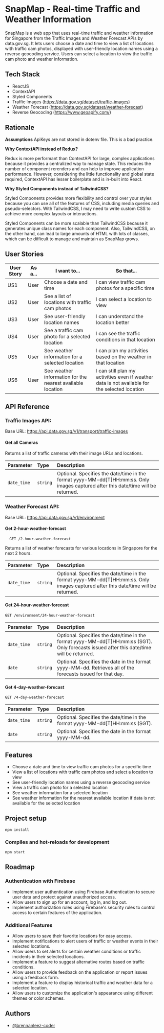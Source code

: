 
# SnapMap - Real-time Traffic and Weather Information
SnapMap is a web app that uses real-time traffic and weather information for Singapore from the Traffic Images and Weather Forecast APIs by data.gov.sg. It lets users choose a date and time to view a list of locations with traffic cam photos, displayed with user-friendly location names using a reverse geocoding service. Users can select a location to view the traffic cam photo and weather information.
## Tech Stack
- ReactJS
- ContextAPI
- Styled Components
- Traffic Images (https://data.gov.sg/dataset/traffic-images)
- Weather Forecast (https://data.gov.sg/dataset/weather-forecast)
- Reverse Geocoding (https://www.geoapify.com/)




## Rationale 
**Assumptions**
ApiKeys are not stored in dotenv file. This is a bad practice.

**Why ContextAPI instead of Redux?**

Redux is more performant than ContextAPI for large, complex applications because it provides a centralized way to manage state. This reduces the number of component rerenders and can help to improve application performance. However, considering the little functionality and global state required, ContextAPI has lesser boilerplate and is in-built into React. 


**Why Styled Components instead of TailwindCSS?**

Styled Components provides more flexibility and control over your styles because you can use all of the features of CSS, including media queries and pseudo-selectors. With TailwindCSS, I may need to write custom CSS to achieve more complex layouts or interactions.

Styled Components can be more scalable than TailwindCSS because it generates unique class names for each component. Also, TailwindCSS, on the other hand, can lead to large amounts of HTML with lots of classes, which can be difficult to manage and maintain as SnapMap grows.
## User Stories

| User Story | As a... | I want to... | So that... |
| --- | --- | --- | --- |
| US1 | User | Choose a date and time | I can view traffic cam photos for a specific time |
| US2 | User | See a list of locations with traffic cam photos | I can select a location to view |
| US3 | User | See user-friendly location names | I can understand the location better |
| US4 | User | See a traffic cam photo for a selected location | I can see the traffic conditions in that location |
| US5 | User | See weather information for a selected location | I can plan my activities based on the weather in that location |
| US6 | User | See weather information for the nearest available location | I can still plan my activities even if weather data is not available for the selected location |

## API Reference

### Traffic Images API:
Base URL: https://api.data.gov.sg/v1/transport/traffic-images
#### Get all Cameras
Returns a list of traffic cameras with their image URLs and locations.

| Parameter | Type     | Description                |
| :-------- | :------- | :------------------------- |
| `date_time` | `string` | Optional. Specifies the date/time in the format yyyy-MM-dd[T]HH:mm:ss. Only images captured after this date/time will be returned. |

### Weather Forecast API:
Base URL: https://api.data.gov.sg/v1/environment
#### Get 2-hour-weather-forecast

```http
  GET /2-hour-weather-forecast
```
Returns a list of weather forecasts for various locations in Singapore for the next 2 hours.

| Parameter | Type     | Description                |
| :-------- | :------- | :------------------------- |
| `date_time` | `string` | Optional. Specifies the date/time in the format yyyy-MM-dd[T]HH:mm:ss. Only images captured after this date/time will be returned. |


#### Get 24-hour-weather-forecast
```http
GET /environment/24-hour-weather-forecast
```
| Parameter | Type     | Description                |
| :-------- | :------- | :------------------------- |
| `date_time` | `string` | Optional. Specifies the date/time in the format yyyy-MM-dd[T]HH:mm:ss (SGT). Only forecasts issued after this date/time will be returned.|
| `date` | `string` | Optional. Specifies the date in the format yyyy-MM-dd. Retrieves all of the forecasts issued for that day.|



#### Get 4-day-weather-forecast
```http
GET /4-day-weather-forecast
```
| Parameter | Type     | Description                |
| :-------- | :------- | :------------------------- |
| `date_time` | `string` | Optional. Specifies the date/time in the format yyyy-MM-dd[T]HH:mm:ss (SGT).|
| `date` | `string` | Optional. Specifies the date in the format yyyy-MM-dd.|





## Features
- Choose a date and time to view traffic cam photos for a specific time
- View a list of locations with traffic cam photos and select a location to view
- See user-friendly location names using a reverse geocoding service
- View a traffic cam photo for a selected location
- See weather information for a selected location
- See weather information for the nearest available location if data is not available for the selected location

## Project setup
```
npm install
```

### Compiles and hot-reloads for development
```
npm start
```


## Roadmap

### Authentication with Firebase
- Implement user authentication using Firebase Authentication to secure user data and protect against unauthorized access.
- Allow users to sign up for an account, log in, and log out.
- Implement authorization rules using Firebase's security rules to control access to certain features of the application.

### Additional Features
- Allow users to save their favorite locations for easy access.
- Implement notifications to alert users of traffic or weather events in their selected locations.
- Allow users to set alerts for certain weather conditions or traffic incidents in their selected locations.
- Implement a feature to suggest alternative routes based on traffic conditions.
- Allow users to provide feedback on the application or report issues using a feedback form.
- Implement a feature to display historical traffic and weather data for a selected location.
- Allow users to customize the application's appearance using different themes or color schemes.
## Authors

- [@brennanleez-coder](https://www.github.com/brennanleez-coder)

